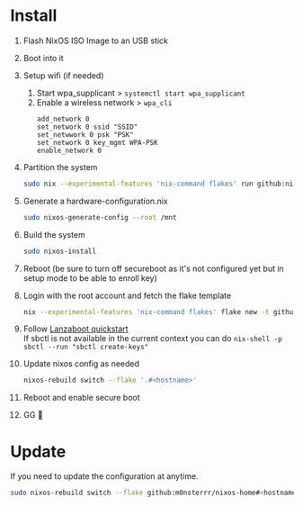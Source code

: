 # Install

1. Flash NixOS ISO Image to an USB stick
2. Boot into it
3. Setup wifi (if needed)
    1. Start wpa_supplicant > `systemctl start wpa_supplicant`
    2. Enable a wireless network > `wpa_cli`
        ```
        add_network 0
        set_network 0 ssid "SSID"
        set_netwwork 0 psk "PSK"
        set_network 0 key_mgmt WPA-PSK
        enable_network 0
        ```

4. Partition the system

   ```bash
   sudo nix --experimental-features 'nix-command flakes' run github:nix-community/disko -- --mode disko --flake github:m0nsterrr/nixos-home#<hostname>
   ```

5. Generate a hardware-configuration.nix

   ```bash
   sudo nixos-generate-config --root /mnt
   ```

6. Build the system

   ```bash
   sudo nixos-install
   ```

7. Reboot (be sure to turn off secureboot as it's not configured yet but in setup mode to be able to enroll key)

8. Login with the root account and fetch the flake template

   ```bash
   nix --experimental-features 'nix-command flakes' flake new -t github:m0nsterrr/nixos-home ./nixos-home && cd nixos-home
   ```

9. Follow [Lanzaboot quickstart](https://github.com/nix-community/lanzaboote/blob/master/docs/QUICK_START.md)  
   If sbctl is not available in the current context you can do `nix-shell -p sbctl --run "sbctl create-keys"`

10. Update nixos config as needed

      ```bash
      nixos-rebuild switch --flake '.#<hostname>'
      ```

11. Reboot and enable secure boot

12. GG 🥳

# Update
   If you need to update the configuration at anytime.

   ```bash
   sudo nixos-rebuild switch --flake github:m0nsterrr/nixos-home#<hostname>
   ```
